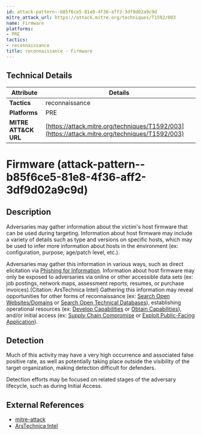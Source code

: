 ```yaml
---
id: attack-pattern--b85f6ce5-81e8-4f36-aff2-3df9d02a9c9d
mitre_attack_url: https://attack.mitre.org/techniques/T1592/003
name: Firmware
platforms:
- PRE
tactics:
- reconnaissance
title: reconnaissance - Firmware
---
```


## Technical Details

| Attribute | Details |
|-----------|----------|
| **Tactics** | reconnaissance |
| **Platforms** | PRE |
| **MITRE ATT&CK URL** | [https://attack.mitre.org/techniques/T1592/003](https://attack.mitre.org/techniques/T1592/003) |

# Firmware (attack-pattern--b85f6ce5-81e8-4f36-aff2-3df9d02a9c9d)

## Description
Adversaries may gather information about the victim's host firmware that can be used during targeting. Information about host firmware may include a variety of details such as type and versions on specific hosts, which may be used to infer more information about hosts in the environment (ex: configuration, purpose, age/patch level, etc.).

Adversaries may gather this information in various ways, such as direct elicitation via [Phishing for Information](https://attack.mitre.org/techniques/T1598). Information about host firmware may only be exposed to adversaries via online or other accessible data sets (ex: job postings, network maps, assessment reports, resumes, or purchase invoices).(Citation: ArsTechnica Intel) Gathering this information may reveal opportunities for other forms of reconnaissance (ex: [Search Open Websites/Domains](https://attack.mitre.org/techniques/T1593) or [Search Open Technical Databases](https://attack.mitre.org/techniques/T1596)), establishing operational resources (ex: [Develop Capabilities](https://attack.mitre.org/techniques/T1587) or [Obtain Capabilities](https://attack.mitre.org/techniques/T1588)), and/or initial access (ex: [Supply Chain Compromise](https://attack.mitre.org/techniques/T1195) or [Exploit Public-Facing Application](https://attack.mitre.org/techniques/T1190)).

## Detection
Much of this activity may have a very high occurrence and associated false positive rate, as well as potentially taking place outside the visibility of the target organization, making detection difficult for defenders.

Detection efforts may be focused on related stages of the adversary lifecycle, such as during Initial Access.

## External References
- [mitre-attack](https://attack.mitre.org/techniques/T1592/003)
- [ArsTechnica Intel](https://arstechnica.com/information-technology/2020/08/intel-is-investigating-the-leak-of-20gb-of-its-source-code-and-private-data/)
